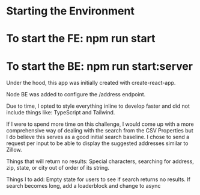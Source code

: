 # Starting the Environment

# To start the FE: npm run start

# To start the BE: npm run start:server

Under the hood, this app was initially created with create-react-app.

Node BE was added to configure the /address endpoint.

Due to time, I opted to style everything inline to develop faster and did not include things like: TypeScript and Tailwind.

If I were to spend more time on this challenge, I would come up with a more comprehensive way of dealing with the search from the CSV Properties but I do believe this serves as a good initial search baseline. I chose to send a request per input to be able to display the suggested addresses similar to Zillow.

Things that will return no results: Special characters, searching for address, zip, state, or city out of order of its string.

Things I to add:
Empty state for users to see if search returns no results.
If search becomes long, add a loaderblock and change to async
